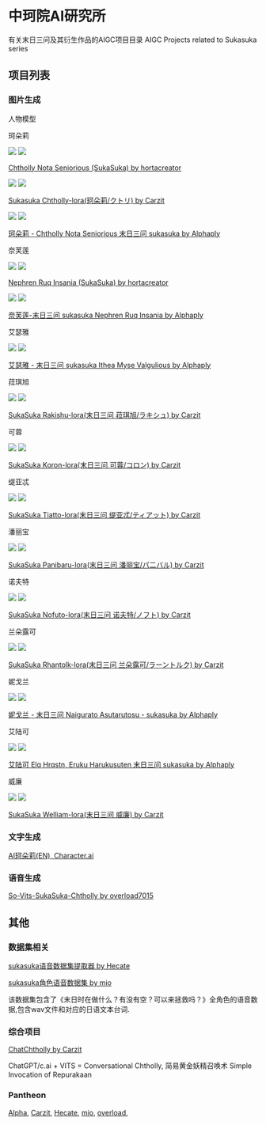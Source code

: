 # 中珂院AI研究所

有关末日三问及其衍生作品的AIGC项目目录 AIGC Projects related to Sukasuka series

## 项目列表

### 图片生成

人物模型

珂朵莉

![](https://image.civitai.com/xG1nkqKTMzGDvpLrqFT7WA/358a7bf2-650e-4506-b9c6-deedb1240500/width=320/236263.jpeg)
![](https://image.civitai.com/xG1nkqKTMzGDvpLrqFT7WA/e28f6d07-035f-4174-0e45-c21a5caeb200/width=320/236260.jpeg)

[Chtholly Nota Seniorious (SukaSuka) by hortacreator](https://civitai.com/models/18201/chtholly-nota-seniorious-sukasuka)

![](https://image.civitai.com/xG1nkqKTMzGDvpLrqFT7WA/379bc7a1-3fb5-449f-9f8c-4ed7d780f622/width=320/00008-225880729.jpeg)
![](https://image.civitai.com/xG1nkqKTMzGDvpLrqFT7WA/dbcb5a0e-0d22-4517-bb96-842665a5d97c/width=320/00010-1826602368.jpeg)

[Sukasuka Chtholly-lora(珂朵莉/クトリ) by Carzit](https://civitai.com/models/41554/sukasuka-chtholly-lora)

![](https://image.civitai.com/xG1nkqKTMzGDvpLrqFT7WA/d88ee99b-1174-4c2e-19f1-360af7a12500/width=320/00023-1576306018.jpeg)
![](https://image.civitai.com/xG1nkqKTMzGDvpLrqFT7WA/82fee8aa-8edc-4e08-400b-a780a3164e00/width=320/00001-3650914730.jpeg)

[珂朵莉 - Chtholly Nota Seniorious 末日三问 sukasuka by Alphaply](https://civitai.com/models/41844/chtholly-nota-seniorious-sukasuka)

奈芙莲

![](https://image.civitai.com/xG1nkqKTMzGDvpLrqFT7WA/20e346cc-69df-4119-53e8-20d48cacbb00/width=320/241120.jpeg)
![](https://image.civitai.com/xG1nkqKTMzGDvpLrqFT7WA/2cfff0d3-01bc-4059-9029-eb0f6c765300/width=320/241122.jpeg)

[Nephren Ruq Insania (SukaSuka) by hortacreator](https://civitai.com/models/18882/nephren-ruq-insania-sukasuka)

![](https://image.civitai.com/xG1nkqKTMzGDvpLrqFT7WA/101066d4-9079-4dfa-fbc0-ee5e3c4dad00/width=320/00074-3167113863.jpeg)
![](https://image.civitai.com/xG1nkqKTMzGDvpLrqFT7WA/d5edcd86-cabf-448a-14ec-01581ee5ad00/width=320/00064-3167113863.jpeg)

[奈芙莲-末日三问 sukasuka Nephren Ruq Insania by Alphaply](https://civitai.com/models/41424/sukasuka-nephren-ruq-insania)

艾瑟雅

![](https://image.civitai.com/xG1nkqKTMzGDvpLrqFT7WA/b3c3efd7-ce83-493a-7989-81f4906c6500/width=320/00109-3167113863.jpeg)
![](https://image.civitai.com/xG1nkqKTMzGDvpLrqFT7WA/55856cf9-c095-40d0-279e-61d17a2db300/width=320/00110-3167113863.jpeg)

[艾瑟雅 - 末日三问 sukasuka Ithea Myse Valgulious by Alphaply](https://civitai.com/models/41533/sukasuka-ithea-myse-valgulious)

菈琪旭

![](https://image.civitai.com/xG1nkqKTMzGDvpLrqFT7WA/856f536a-9dd8-40f6-845b-4f85e2418535/width=320/00027-2591779758.jpeg)
![](https://image.civitai.com/xG1nkqKTMzGDvpLrqFT7WA/6d814bac-fc43-4eba-86d8-0b98f53cd634/width=320/00032-1594805713.jpeg)

[SukaSuka Rakishu-lora(末日三问 菈琪旭/ラキシュ) by Carzit](https://civitai.com/models/57179/sukasuka-rakishu-lora)

可蓉

![](https://image.civitai.com/xG1nkqKTMzGDvpLrqFT7WA/aaa1224e-9e36-4402-8bfc-f6d35b4dca1a/width=320/00015-2875195662.jpeg)
![](https://image.civitai.com/xG1nkqKTMzGDvpLrqFT7WA/4ad2c268-6f87-4abc-8ddf-13b841ddc8a5/width=320/00097-1288077901.jpeg)

[SukaSuka Koron-lora(末日三问 可蓉/コロン) by Carzit](https://civitai.com/models/57160/sukasuka-koron-lora)

缇亚忒

![](https://image.civitai.com/xG1nkqKTMzGDvpLrqFT7WA/5ae8d880-0d76-4238-ac7f-c2fda33e62f1/width=320/00010-4106368967.jpeg)
![](https://image.civitai.com/xG1nkqKTMzGDvpLrqFT7WA/2101e032-1762-4326-b17a-c03d7912c580/width=320/00011-1911313342.jpeg)

[SukaSuka Tiatto-lora(末日三问 缇亚忒/ティアット) by Carzit](https://civitai.com/models/57117/sukasuka-tiatto-lora)

潘丽宝

![](https://image.civitai.com/xG1nkqKTMzGDvpLrqFT7WA/c9e61ecf-868d-4083-d886-43ab6279dd00/width=320/00093-11824400.jpeg)
![](https://image.civitai.com/xG1nkqKTMzGDvpLrqFT7WA/dbd504d3-9faa-4976-fd81-251ab2f1be00/width=320/00096-11824403.jpeg)

[SukaSuka Panibaru-lora(末日三问 潘丽宝/パ二バル) by Carzit](https://civitai.com/models/56295/sukasuka-panibaru-lora)

诺夫特

![](https://image.civitai.com/xG1nkqKTMzGDvpLrqFT7WA/d30a950f-1e8c-4c25-bac9-e8fbf1bdd000/width=320/00095-2398501426.jpeg)
![](https://image.civitai.com/xG1nkqKTMzGDvpLrqFT7WA/0c4c4cc3-516d-4e19-8bbb-87db74723600/width=320/%E4%B8%8B%E8%BD%BD.jpeg)

[SukaSuka Nofuto-lora(末日三问 诺夫特/ノフト) by Carzit](https://civitai.com/models/54682/sukasuka-nofuto-lora)

兰朵露可

![](https://image.civitai.com/xG1nkqKTMzGDvpLrqFT7WA/1d5610c1-3112-4f17-e66f-c860a99d1200/width=320/00020-2961696472.jpeg)
![](https://image.civitai.com/xG1nkqKTMzGDvpLrqFT7WA/465c294e-14e6-459c-267e-a785cf607200/width=320/00022-3301234346.jpeg)

[SukaSuka Rhantolk-lora(末日三问 兰朵露可/ラーントルク) by Carzit](https://civitai.com/models/54038/sukasuka-rhantolk-lora)

妮戈兰

![](https://image.civitai.com/xG1nkqKTMzGDvpLrqFT7WA/46809a19-f2a5-49bf-f9b4-96be4af82300/width=320/nigelanLORA-000003.jpeg)
![](https://image.civitai.com/xG1nkqKTMzGDvpLrqFT7WA/b69409a1-4473-435a-26dd-9316064be600/width=320/00001-3810073025.jpeg)

[妮戈兰 - 末日三问 Naigurato Asutarutosu - sukasuka by Alphaply](https://civitai.com/models/47430/naigurato-asutarutosu-sukasuka)

艾陆可

![](https://image.civitai.com/xG1nkqKTMzGDvpLrqFT7WA/db8807d9-6c74-4609-f9ab-d2f81ad3b200/width=320/00013-1432516211.jpeg)
![](https://image.civitai.com/xG1nkqKTMzGDvpLrqFT7WA/05f4f7c9-9912-492b-f6ae-daa6d9265400/width=320/00020-1837580478.jpeg)

[艾陆可 Elq Hrqstn, Eruku Harukusuten 末日三问 sukasuka by Alphaply](https://civitai.com/models/41793/elq-hrqstn-eruku-harukusuten-sukasuka)

威廉

![](https://image.civitai.com/xG1nkqKTMzGDvpLrqFT7WA/aaca4819-5743-4981-d025-30735d4a8700/width=320/00068-669366528.jpeg)
![](https://image.civitai.com/xG1nkqKTMzGDvpLrqFT7WA/606d1a5b-11c0-4a32-7fef-9c33c1515d00/width=320/00046-1493103604.jpeg)

[SukaSuka Welliam-lora(末日三问 威廉) by Carzit](https://civitai.com/models/53245/sukasuka-welliam-lora)

### 文字生成

[AI珂朵莉(EN), Character.ai](https://c.ai/c/LMri6f9uZj2p17QoKDiEvDw1wAk2AUoi1C02V6HHU8E)

### 语音生成

[So-Vits-SukaSuka-Chtholly by overload7015](https://huggingface.co/overload7015/So-Vits-SukaSuka-Chtholly)

## 其他

### 数据集相关

[sukasuka语音数据集提取器 by Hecate](https://github.com/Hecate2/sukasuka-vocal-dataset-builder)

[sukasuka角色语音数据集 by mio](https://huggingface.co/datasets/mio/sukasuka-anime-vocal-dataset)

该数据集包含了《末日时在做什么？有没有空？可以来拯救吗？》全角色的语音数据,包含wav文件和对应的日语文本台词.

### 综合项目

[ChatChtholly by Carzit](https://github.com/Carzit/ChatChtholly)

ChatGPT/c.ai + VITS = Conversational Chtholly, 简易黄金妖精召唤术 Simple Invocation of Repurakaan

### Pantheon

[Alpha](https://github.com/alphaply), 
[Carzit](https://github.com/Carzit), 
[Hecate](https://github.com/Hecate2), 
[mio](https://github.com/mio2333), 
[overload](https://huggingface.co/overload7015), 
